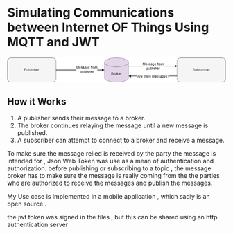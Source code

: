 # Simulating Communications between Internet OF Things Using MQTT and JWT 



![sub-brok-pub](https://github.com/proflamyt/IOT-MQTT-Telegram-bot/blob/main/broker.png)

## How it Works
  1. A publisher sends their message to a broker.
  2. The broker continues relaying the message until a new message is published.
  3. A subscriber can attempt to connect to a broker and receive a message.



To make sure the message relied is received by the party the message is intended for , Json Web Token was use as a mean of authentication and authorization.
before publishing or subscribing to a topic , the message broker has to make sure the message is really coming from the the parties who are authorized to receive the messages and publish the messages.

My Use case is implemented in a mobile application , which sadly is an open source . 

the jwt token was signed in the files , but this can be shared using an http authentication server 
